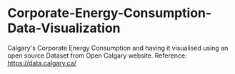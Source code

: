 # Corporate-Energy-Consumption-Data-Visualization
Calgary's Corporate Energy Consumption and having it visualised using an open source Dataset from Open Calgary website. Reference: https://data.calgary.ca/

